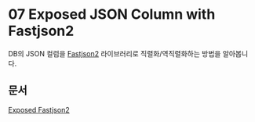 # 07 Exposed JSON Column with Fastjson2

DB의 JSON 컬럼을 [Fastjson2](https://github.com/alibaba/fastjson2) 라이브러리로 직렬화/역직렬화하는 방법을 알아봅니다.

## 문서

[Exposed Fastjson2](https://debop.notion.site/Exposed-Fastjson2-1c32744526b08050a9d4de947c3b3f0d)
